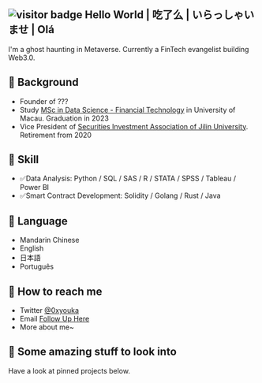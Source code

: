 ## ![visitor badge](https://visitor-badge.glitch.me/badge?page_id=0xyk.visitor-badge&left_color=red&right_color=green&left_text=Welcome) Hello World | 吃了么 | いらっしゃいませ | Olá
I'm a ghost haunting in Metaverse. Currently a FinTech evangelist building Web3.0.
## 🌱 Background 
- Founder of ???
- Study [MSc in Data Science - Financial Technology](https://cds.ici.um.edu.mo/) in University of Macau. Graduation in 2023
- Vice President of [Securities Investment Association of Jilin University](https://mp.weixin.qq.com/s/m2AnjGqCcmbfmdn0Crtkrw). Retirement from 2020
## 🔧 Skill
- ✅Data Analysis: Python / SQL / SAS / R / STATA / SPSS / Tableau / Power BI
- ✅Smart Contract Development: Solidity / Golang / Rust / Java
## 👋 Language
- Mandarin Chinese
- English
- 日本語
- Português
## 📮 How to reach me
- Twitter [@0xyouka](https://twitter.com/0xyouka)
- Email [Follow Up Here](mailto:0xyouka@gmail.com)
- More about me~
## 👀 Some amazing stuff to look into
Have a look at pinned projects below.
